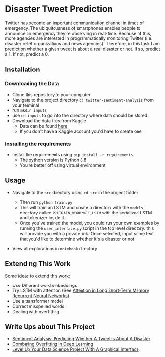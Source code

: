 # Disaster Tweet Prediction 

Twitter has become an important communication channel in times of emergency.
The ubiquitousness of smartphones enables people to announce an emergency they’re observing
in real-time. Because of this, more agencies are interested in programmatically monitoring Twitter
(i.e. disaster relief organizations and news agencies). Therefore, in this task I am prediction
whether a given tweet is about a real disaster or not. If so, predict a 1. If not, predict a 0.

## Installation 
### Downloading the Data
- Clone this repository to your computer 
- Navigate to the project directory `cd twitter-sentiment-analysis` from your terminal 
- run `mkdir inputs`
- use `cd inputs` to go into the directory where data should be stored
- Download the data files from Kaggle
    - Data can be found [here](https://www.kaggle.com/c/nlp-getting-started/data)
    - If you don't have a Kaggle account you'd have to create one
    
### Installing the requirements
- Install the requirements using `pip install -r requirements` 
    - The python version is Python 3.8
    - You're better off using virtual environment 

## Usage 

- Navigate to the `src` directory using `cd src` in the project folder
    - Then run `python train.py`
    - This will train an LSTM and create a directory with the `models` directory called `PRETRAIN_WORD2VEC_LSTM` with
    the serialized LSTM and tokenizer inside it. 
    - Once you've trained the model, you could run your own examples by running the `user_interface.py` script in the top level directory. 
    this will provide you with a private link. Once selected, input some text that you'd like to determine whether it's a disaster or not.
    
- View all explorations in `notebook` directory
    
## Extending This Work
Some ideas to extend this work: 
- Use Different word embeddings
- Try LSTM with attention (See [Attention in Long Short-Term Memory Recurrent Neural Networks](https://machinelearningmastery.com/attention-long-short-term-memory-recurrent-neural-networks/))
- Use a transformer model
- Correct misspelled words 
- Dealing with overfitting 

## Write Ups about This Project
- [Sentiment Analysis: Predicting Whether A Tweet Is About A Disaster](https://towardsdatascience.com/sentiment-analysis-predicting-whether-a-tweet-is-about-a-disaster-c004d09d7245?source=your_stories_page-------------------------------------)
- [Combating Overfitting In Deep Learning](https://towardsdatascience.com/combating-overfitting-in-deep-learning-efb0fdabfccc?source=your_stories_page-------------------------------------)
- [Level Up Your Data Science Project With A Graphical Interface](https://towardsdatascience.com/level-up-your-data-science-project-with-a-graphical-interface-cb5704792509?source=your_stories_page-------------------------------------)

